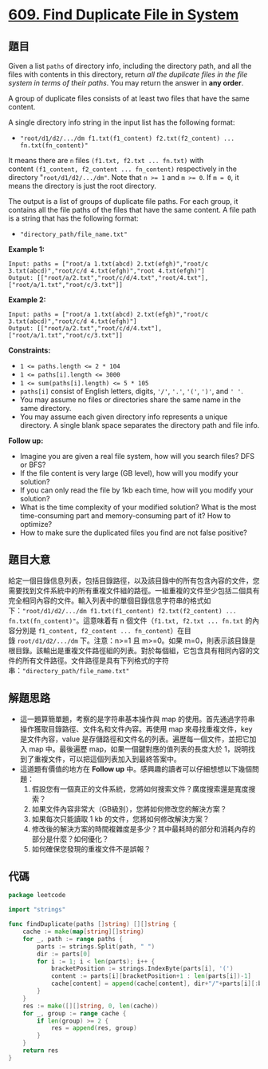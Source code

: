 # [609. Find Duplicate File in System](https://leetcode.com/problems/find-duplicate-file-in-system/)


## 題目

Given a list `paths` of directory info, including the directory path, and all the files with contents in this directory, return *all the duplicate files in the file system in terms of their paths*. You may return the answer in **any order**.

A group of duplicate files consists of at least two files that have the same content.

A single directory info string in the input list has the following format:

- `"root/d1/d2/.../dm f1.txt(f1_content) f2.txt(f2_content) ... fn.txt(fn_content)"`

It means there are `n` files `(f1.txt, f2.txt ... fn.txt)` with content `(f1_content, f2_content ... fn_content)` respectively in the directory "`root/d1/d2/.../dm"`. Note that `n >= 1` and `m >= 0`. If `m = 0`, it means the directory is just the root directory.

The output is a list of groups of duplicate file paths. For each group, it contains all the file paths of the files that have the same content. A file path is a string that has the following format:

- `"directory_path/file_name.txt"`

**Example 1:**

```
Input: paths = ["root/a 1.txt(abcd) 2.txt(efgh)","root/c 3.txt(abcd)","root/c/d 4.txt(efgh)","root 4.txt(efgh)"]
Output: [["root/a/2.txt","root/c/d/4.txt","root/4.txt"],["root/a/1.txt","root/c/3.txt"]]

```

**Example 2:**

```
Input: paths = ["root/a 1.txt(abcd) 2.txt(efgh)","root/c 3.txt(abcd)","root/c/d 4.txt(efgh)"]
Output: [["root/a/2.txt","root/c/d/4.txt"],["root/a/1.txt","root/c/3.txt"]]

```

**Constraints:**

- `1 <= paths.length <= 2 * 104`
- `1 <= paths[i].length <= 3000`
- `1 <= sum(paths[i].length) <= 5 * 105`
- `paths[i]` consist of English letters, digits, `'/'`, `'.'`, `'('`, `')'`, and `' '`.
- You may assume no files or directories share the same name in the same directory.
- You may assume each given directory info represents a unique directory. A single blank space separates the directory path and file info.

**Follow up:**

- Imagine you are given a real file system, how will you search files? DFS or BFS?
- If the file content is very large (GB level), how will you modify your solution?
- If you can only read the file by 1kb each time, how will you modify your solution?
- What is the time complexity of your modified solution? What is the most time-consuming part and memory-consuming part of it? How to optimize?
- How to make sure the duplicated files you find are not false positive?

## 題目大意

給定一個目錄信息列表，包括目錄路徑，以及該目錄中的所有包含內容的文件，您需要找到文件系統中的所有重複文件組的路徑。一組重複的文件至少包括二個具有完全相同內容的文件。輸入列表中的單個目錄信息字符串的格式如下：`"root/d1/d2/.../dm f1.txt(f1_content) f2.txt(f2_content) ... fn.txt(fn_content)"`。這意味着有 n 個文件（`f1.txt, f2.txt ... fn.txt` 的內容分別是 `f1_content, f2_content ... fn_content`）在目錄 `root/d1/d2/.../dm` 下。注意：n>=1 且 m>=0。如果 m=0，則表示該目錄是根目錄。該輸出是重複文件路徑組的列表。對於每個組，它包含具有相同內容的文件的所有文件路徑。文件路徑是具有下列格式的字符串：`"directory_path/file_name.txt"`

## 解題思路

- 這一題算簡單題，考察的是字符串基本操作與 map 的使用。首先通過字符串操作獲取目錄路徑、文件名和文件內容。再使用 map 來尋找重複文件，key 是文件內容，value 是存儲路徑和文件名的列表。遍歷每一個文件，並把它加入 map 中。最後遍歷 map，如果一個鍵對應的值列表的長度大於 1，説明找到了重複文件，可以把這個列表加入到最終答案中。
- 這道題有價值的地方在 **Follow up** 中。感興趣的讀者可以仔細想想以下幾個問題：
    1. 假設您有一個真正的文件系統，您將如何搜索文件？廣度搜索還是寬度搜索？
    2. 如果文件內容非常大（GB級別），您將如何修改您的解決方案？
    3. 如果每次只能讀取 1 kb 的文件，您將如何修改解決方案？
    4. 修改後的解決方案的時間複雜度是多少？其中最耗時的部分和消耗內存的部分是什麼？如何優化？
    5. 如何確保您發現的重複文件不是誤報？

## 代碼

```go
package leetcode

import "strings"

func findDuplicate(paths []string) [][]string {
	cache := make(map[string][]string)
	for _, path := range paths {
		parts := strings.Split(path, " ")
		dir := parts[0]
		for i := 1; i < len(parts); i++ {
			bracketPosition := strings.IndexByte(parts[i], '(')
			content := parts[i][bracketPosition+1 : len(parts[i])-1]
			cache[content] = append(cache[content], dir+"/"+parts[i][:bracketPosition])
		}
	}
	res := make([][]string, 0, len(cache))
	for _, group := range cache {
		if len(group) >= 2 {
			res = append(res, group)
		}
	}
	return res
}
```